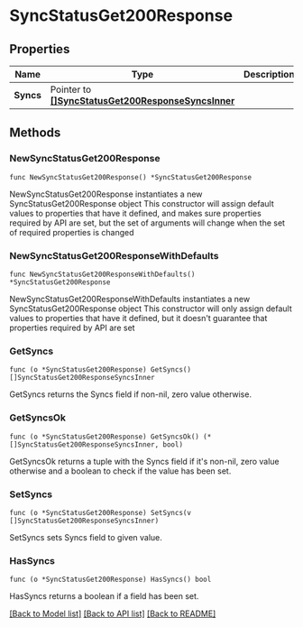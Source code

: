 # SyncStatusGet200Response

## Properties

Name | Type | Description | Notes
------------ | ------------- | ------------- | -------------
**Syncs** | Pointer to [**[]SyncStatusGet200ResponseSyncsInner**](SyncStatusGet200ResponseSyncsInner.md) |  | [optional] 

## Methods

### NewSyncStatusGet200Response

`func NewSyncStatusGet200Response() *SyncStatusGet200Response`

NewSyncStatusGet200Response instantiates a new SyncStatusGet200Response object
This constructor will assign default values to properties that have it defined,
and makes sure properties required by API are set, but the set of arguments
will change when the set of required properties is changed

### NewSyncStatusGet200ResponseWithDefaults

`func NewSyncStatusGet200ResponseWithDefaults() *SyncStatusGet200Response`

NewSyncStatusGet200ResponseWithDefaults instantiates a new SyncStatusGet200Response object
This constructor will only assign default values to properties that have it defined,
but it doesn't guarantee that properties required by API are set

### GetSyncs

`func (o *SyncStatusGet200Response) GetSyncs() []SyncStatusGet200ResponseSyncsInner`

GetSyncs returns the Syncs field if non-nil, zero value otherwise.

### GetSyncsOk

`func (o *SyncStatusGet200Response) GetSyncsOk() (*[]SyncStatusGet200ResponseSyncsInner, bool)`

GetSyncsOk returns a tuple with the Syncs field if it's non-nil, zero value otherwise
and a boolean to check if the value has been set.

### SetSyncs

`func (o *SyncStatusGet200Response) SetSyncs(v []SyncStatusGet200ResponseSyncsInner)`

SetSyncs sets Syncs field to given value.

### HasSyncs

`func (o *SyncStatusGet200Response) HasSyncs() bool`

HasSyncs returns a boolean if a field has been set.


[[Back to Model list]](../README.md#documentation-for-models) [[Back to API list]](../README.md#documentation-for-api-endpoints) [[Back to README]](../README.md)


